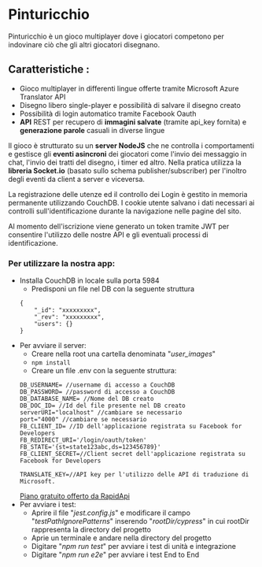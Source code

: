 # Pinturicchio

Pinturicchio è un gioco multiplayer dove i giocatori competono per indovinare ciò che gli altri giocatori disegnano.

## **Caratteristiche** :
- Gioco multiplayer in differenti lingue offerte tramite Microsoft Azure Translator API
- Disegno libero single-player e possibilità di salvare il disegno creato
- Possibilità di login automatico tramite Facebook Oauth
- **API** REST per recupero di **immagini salvate** (tramite api_key fornita) e **generazione parole** casuali in diverse lingue

Il gioco è strutturato su un **server NodeJS** che ne controlla i comportamenti e gestisce gli **eventi asincroni** dei giocatori come l'invio dei messaggio in chat, l'invio dei tratti del disegno, i timer ed altro.
Nella pratica utilizza la **libreria Socket.io** (basato sullo schema publisher/subscriber) per l'inoltro degli eventi da client a server e viceversa.

La registrazione delle utenze ed il controllo dei Login è gestito in memoria permanente utilizzando CouchDB. I cookie utente salvano i dati necessari ai controlli sull'identificazione
durante la navigazione nelle pagine del sito.

Al momento dell'iscrizione viene generato un token tramite JWT per consentire l'utilizzo delle nostre API e gli eventuali processi di identificazione.

 ### Per utilizzare la nostra app:
- Installa CouchDB in locale sulla porta 5984
    - Predisponi un file nel DB con la seguente struttura 
    ```
    {
        "_id": "xxxxxxxxx",
        "_rev": "xxxxxxxxx",
        "users": {}
    }
    ```
- Per avviare il server:
    - Creare nella root una cartella denominata "*user_images*"
    - ```npm install```
    - Creare un file .env con la seguente struttura:
    ```
    DB_USERNAME= //username di accesso a CouchDB
    DB_PASSWORD= //password di accesso a CouchDB
    DB_DATABASE_NAME= //Nome del DB creato
    DB_DOC_ID= //Id del file presente nel DB creato
    serverURI="localhost" //cambiare se necessario
    port="4000" //cambiare se necessario
    FB_CLIENT_ID= //ID dell'applicazione registrata su Facebook for Developers
    FB_REDIRECT_URI='/login/oauth/token'
    FB_STATE='{st=state123abc,ds=123456789}'
    FB_CLIENT_SECRET=//Client secret dell'applicazione registrata su Facebook for Developers
    
    TRANSLATE_KEY=//API key per l'utilizzo delle API di traduzione di Microsoft.
    ```
    [Piano gratuito offerto da RapidApi](https://rapidapi.com/microsoft-azure-org-microsoft-cognitive-services/api/microsoft-translator-text)
- Per avviare i test:
    - Aprire il file "*jest.config.js*" e modificare il campo "*testPathIgnorePatterns*" inserendo "*rootDir/cypress*" in cui rootDir rappresenta la directory del progetto
    - Aprie un terminale e andare nella directory del progetto 
    - Digitare "*npm run test*" per avviare i test di unità e integrazione
    - Digitare "*npm run e2e*" per avviare i test End to End
    
